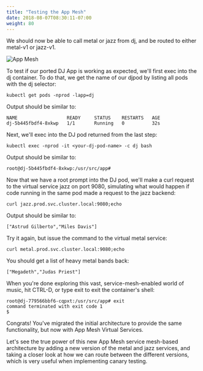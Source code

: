 ```yaml
---
title: "Testing the App Mesh"
date: 2018-08-07T08:30:11-07:00
weight: 80
---
```


We should now be able to call metal or jazz from dj, and be routed to either metal-v1 or jazz-v1.

![App Mesh](/images/app_mesh_ga/135-v1-mesh.png)

To test if our ported DJ App is working as expected, we'll first exec into the dj container.  To do that, we get the name of our djpod by listing all pods with the dj selector:

```
kubectl get pods -nprod -lapp=dj
```

 Output should be similar to:

```
NAME                  READY     STATUS    RESTARTS   AGE
dj-5b445fbdf4-8xkwp   1/1       Running   0          32s
```

Next, we'll exec into the DJ pod returned from the last step:

```
kubectl exec -nprod -it <your-dj-pod-name> -c dj bash
```

 Output should be similar to:

```
root@dj-5b445fbdf4-8xkwp:/usr/src/app#
```

Now that we have a root prompt into the DJ pod, we'll make a curl request to the virtual service jazz on port 9080, simulating what would happen if code running in the same pod made a request to the jazz backend:

```
curl jazz.prod.svc.cluster.local:9080;echo
```

Output should be similar to:

```
["Astrud Gilberto","Miles Davis"]
```

Try it again, but issue the command to the virtual metal service:

```
curl metal.prod.svc.cluster.local:9080;echo
```

You should get a list of heavy metal bands back:

```
["Megadeth","Judas Priest"]
```

When you're done exploring this vast, service-mesh-enabled world of music, hit CTRL-D, or type exit to exit the container's shell:

```
root@dj-779566bbf6-cqpxt:/usr/src/app# exit
command terminated with exit code 1
$
```

Congrats!  You've migrated the initial architecture to provide the same functionality, but now with App Mesh Virtual Services.  

Let's see the true power of this new App Mesh service mesh-based architecture by adding a new version of the metal and jazz services, and taking a closer look at how we can route between the different versions, which is very useful when implementing canary testing.
